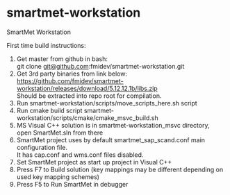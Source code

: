 # smartmet-workstation
SmartMet Workstation

First time build instructions:
1. Get master from github in bash:
  <br>git clone git@github.com:fmidev/smartmet-workstation.git
2. Get 3rd party binaries from link below:
 <br>https://github.com/fmidev/smartmet-workstation/releases/download/5.12.12.1b/libs.zip
 <br>Should be extracted into repo root for compilation.
3. Run smartmet-workstation/scripts/move_scripts_here.sh script
4. Run cmake build script smartmet-workstation/scripts/cmake/cmake_msvc_build.sh
5. MS Visual C++ solution is in smartmet-workstation_msvc directory, open SmartMet.sln from there
6. SmartMet project uses by default smartmet_sap_scand.conf main configuration file. 
 <br>It has cap.conf and wms.conf files disabled.
7. Set SmartMet project as start up project in Visual C++
8. Press F7 to Build solution (key mappings may be different depending on used key mapping schemes)
9. Press F5 to Run SmartMet in debugger
